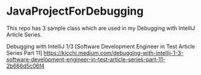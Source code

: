 # JavaProjectForDebugging
This repo has 3 sample class which are used in my Debugging with IntelliJ Article Series.


Debugging with IntelliJ 1/3 [Software Development Engineer in Test Article Series Part 11]
https://kicchi.medium.com/debugging-with-intellij-1-3-software-development-engineer-in-test-article-series-part-11-2b666d5c06f4
